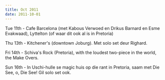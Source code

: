 ```yaml
---
title: Oct 2011
date: 2011-10-01
---
```


Tue 11th - Cafe Barcelona (met Kabous Verwoed en Drikus Barnard en Esme Evakwaad), Lyttelton (of waar dit ook al is in Pretoria)

Thu 13th - Kitchener's (downtown Joburg). Met solo set deur Righard.

Fri 14th - Schiva's Rock (Pretoria), with the loudest two-piece in the world, the Make Overs.

Sun 16th - In Uschi-hulle se magic huis op die rant in Pretoria, saam met Die See, o, Die See! Gil solo set ook.
